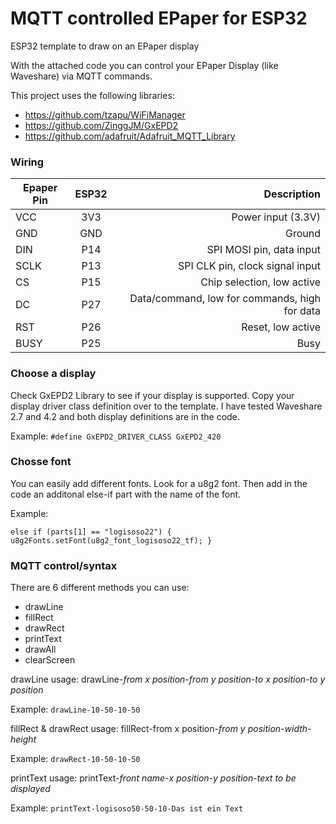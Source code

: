 # MQTT controlled EPaper for ESP32
ESP32 template to draw on an EPaper display

With the attached code you can control your EPaper Display (like Waveshare) via MQTT commands.

This project uses the following libraries:
- https://github.com/tzapu/WiFiManager
- https://github.com/ZinggJM/GxEPD2
- https://github.com/adafruit/Adafruit_MQTT_Library

### Wiring

| Epaper Pin        | ESP32           | Description  |
| ------------- |:-------------:| -----:|
| VCC   |  3V3 | Power input (3.3V)|
| GND   | GND       |   Ground |
| DIN   | P14       | SPI MOSI pin, data input |
| SCLK  | P13      | SPI CLK pin, clock signal input |
| CS    |  P15       | Chip selection, low active |
| DC    |  P27        | Data/command, low for commands, high for data |
| RST   |  P26        | Reset, low active |
| BUSY  |  P25        | Busy |

### Choose a display
Check GxEPD2 Library to see if your display is supported. Copy your display driver class definition over to the template.
I have tested Waveshare 2.7 and 4.2 and both display definitions are in the code.

Example: `#define GxEPD2_DRIVER_CLASS GxEPD2_420`

### Chosse font
You can easily add different fonts. Look for a u8g2 font.
Then add in the code an additonal else-if part with the name of the font.

Example:

`else if (parts[1] == "logisoso22") {
        u8g2Fonts.setFont(u8g2_font_logisoso22_tf);
      }`



### MQTT control/syntax
There are 6 different methods you can use:
- drawLine
- fillRect
- drawRect
- printText
- drawAll
- clearScreen

drawLine usage:
drawLine-*from x position*-*from y position*-*to x position*-*to y position*

Example: `drawLine-10-50-10-50`

fillRect & drawRect usage:
fillRect-from x position-*from y position*-*width*-*height*

Example: `drawRect-10-50-10-50`

printText usage:
printText-*front name*-*x position*-*y position*-*text to be displayed*

Example: `printText-logisoso50-50-10-Das ist ein Text`

